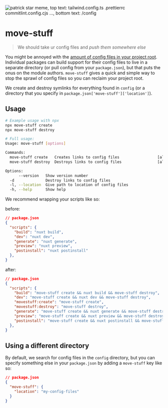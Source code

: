 ![patrick star meme, top text: tailwind.config.ts .prettierrc commitlint.config.cjs ..., bottom text: /config](https://object.nyc3.cdn.digitaloceanspaces.com/imaj/63d3d0c100ffe47ab756bfe8/oss/TtuRckqOYhNlF10IG8Jdf-patrick.jpeg)

# move-stuff

> We should take ur config files and _push them somewhere else_

You might be annoyed with the [amount of config files in your project root](https://www.youtube.com/watch?v=14WanxTD2O4). Individual packages can build support for their config files to live in a separate directory (or pull config from your `package.json`), but that puts the onus on the module authors. `move-stuff` gives a quick and simple way to stop the sprawl of config files so you can reclaim your project root.

We create and destroy symlinks for everything found in `config` (or a directory that you specify in `package.json['move-stuff']['location']`).

## Usage

```sh
# Example usage with npx
npx move-stuff create
npx move-stuff destroy

# Full usage:
Usage: move-stuff [options]

Commands:
  move-stuff create   Creates links to config files                 [aliases: c]
  move-stuff destroy  Destroys links to config files                [aliases: d]

Options:
      --version   Show version number                                  [boolean]
  -d              Destroy links to config files
  -l, --location  Give path to location of config files
  -h, --help      Show help                                            [boolean]
```

We recommend wrapping your scripts like so:

before:

```json
// package.json
{
  "scripts": {
    "build": "nuxt build",
    "dev": "nuxt dev",
    "generate": "nuxt generate",
    "preview": "nuxt preview",
    "postinstall": "nuxt postinstall"
  },
}
```

after:

```json
// package.json
{
  "scripts": {
    "build": "move-stuff create && nuxt build && move-stuff destroy",
    "dev": "move-stuff create && nuxt dev && move-stuff destroy",
    "movestuff:create": "move-stuff create",
    "movestuff:destroy": "move-stuff destroy",
    "generate": "move-stuff create && nuxt generate && move-stuff destroy",
    "preview": "move-stuff create && nuxt preview && move-stuff destroy",
    "postinstall": "move-stuff create && nuxt postinstall && move-stuff destroy"
  },
}
```

## Using a different directory

By default, we search for config files in the `config` directory, but you can specify something else in your `package.json` by adding a `move-stuff` key like so:

```json
// package.json
{
  "move-stuff": {
    "location": "my-config-files"
  }
}
```